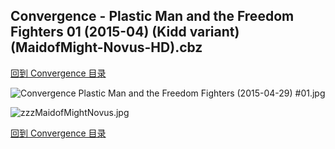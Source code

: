 ## Convergence - Plastic Man and the Freedom Fighters 01 (2015-04) (Kidd variant) (MaidofMight-Novus-HD).cbz


[回到 Convergence 目录](https://github.com/alicewish/markdown/blob/master/series/Convergence.md)


![Convergence Plastic Man and the Freedom Fighters (2015-04-29) #01.jpg](https://wx1.sinaimg.cn/large/6a9fdecaly1ft3g5w58yhj21hc2ad4qp.jpg)

![zzzMaidofMightNovus.jpg](https://wx1.sinaimg.cn/large/6a9fdecagy1fq32zs8sboj21hc0zhgyc.jpg)

[回到 Convergence 目录](https://github.com/alicewish/markdown/blob/master/series/Convergence.md)


